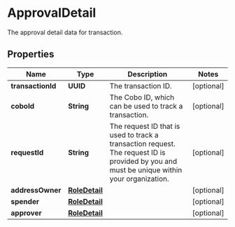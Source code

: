 

# ApprovalDetail

The approval detail data for transaction.

## Properties

| Name | Type | Description | Notes |
|------------ | ------------- | ------------- | -------------|
|**transactionId** | **UUID** | The transaction ID. |  [optional] |
|**coboId** | **String** | The Cobo ID, which can be used to track a transaction. |  [optional] |
|**requestId** | **String** | The request ID that is used to track a transaction request. The request ID is provided by you and must be unique within your organization. |  [optional] |
|**addressOwner** | [**RoleDetail**](RoleDetail.md) |  |  [optional] |
|**spender** | [**RoleDetail**](RoleDetail.md) |  |  [optional] |
|**approver** | [**RoleDetail**](RoleDetail.md) |  |  [optional] |



